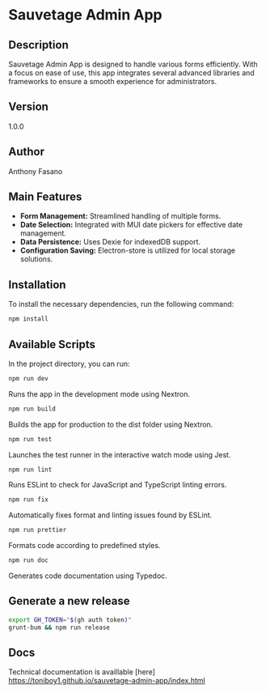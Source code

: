 # Sauvetage Admin App

## Description

Sauvetage Admin App is designed to handle various forms efficiently. With a focus on ease of use, this app integrates several advanced libraries and frameworks to ensure a smooth experience for administrators.

## Version

1.0.0

## Author

Anthony Fasano

## Main Features

- **Form Management:** Streamlined handling of multiple forms.
- **Date Selection:** Integrated with MUI date pickers for effective date management.
- **Data Persistence:** Uses Dexie for indexedDB support.
- **Configuration Saving:** Electron-store is utilized for local storage solutions.

## Installation

To install the necessary dependencies, run the following command:

```bash
npm install
```

## Available Scripts

In the project directory, you can run:

```bash
npm run dev
```

Runs the app in the development mode using Nextron.

```bash
npm run build
```

Builds the app for production to the dist folder using Nextron.

```bash
npm run test
```

Launches the test runner in the interactive watch mode using Jest.

```bash
npm run lint
```

Runs ESLint to check for JavaScript and TypeScript linting errors.

```bash
npm run fix
```

Automatically fixes format and linting issues found by ESLint.

```bash
npm run prettier
```

Formats code according to predefined styles.

```bash
npm run doc
```

Generates code documentation using Typedoc.


## Generate a new release
```bash
export GH_TOKEN="$(gh auth token)"
grunt-bum && npm run release
```


## Docs
Technical documentation is availlable [here] https://toniboy1.github.io/sauvetage-admin-app/index.html